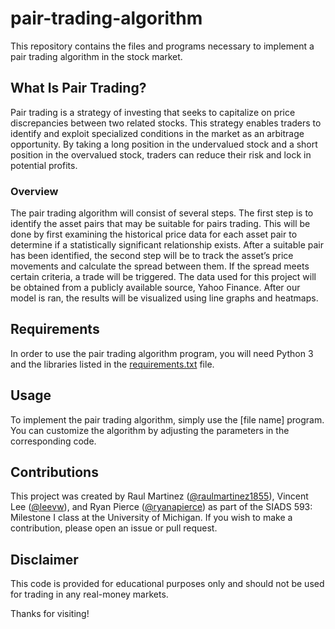 # pair-trading-algorithm

This repository contains the files and programs necessary to implement a pair trading algorithm in the stock market.

## What Is Pair Trading?
Pair trading is a strategy of investing that seeks to capitalize on price discrepancies between two related stocks. This strategy enables traders to identify and exploit specialized conditions in the market as an arbitrage opportunity. By taking a long position in the undervalued stock and a short position in the overvalued stock, traders can reduce their risk and lock in potential profits.

### Overview
The pair trading algorithm will consist of several steps. The first step is to identify the asset pairs that may be suitable for pairs trading. This will be done by first examining the historical price data for each asset pair to determine if a statistically significant relationship exists. After a suitable pair has been identified, the second step will be to track the asset’s price movements and calculate the spread between them. If the spread meets certain criteria, a trade will be triggered. The data used for this project will be obtained from a publicly available source, Yahoo Finance. After our model is ran, the results will be visualized using line graphs and heatmaps.

## Requirements
In order to use the pair trading algorithm program, you will need Python 3 and the libraries listed in the [requirements.txt](requirements.txt) file.

## Usage
To implement the pair trading algorithm, simply use the [file name] program. You can customize the algorithm by adjusting the parameters in the corresponding code. 

## Contributions
This project was created by Raul Martinez ([@raulmartinez1855](https://github.com/raulmartinez1855)), Vincent Lee ([@leevw](https://github.com/leevw)), and Ryan Pierce ([@ryanapierce](https://github.com/ryanapierce)) as part of the SIADS 593: Milestone I class at the University of Michigan. If you wish to make a contribution, please open an issue or pull request.

## Disclaimer
This code is provided for educational purposes only and should not be used for trading in any real-money markets.

Thanks for visiting!
